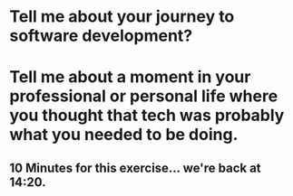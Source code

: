 # Tell me about your journey to software development?
# Tell me about a moment in your professional or personal life where you thought that tech was probably what you needed to be doing.

## 10 Minutes for this exercise... we're back at 14:20.
